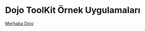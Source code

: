# Dojo ToolKit Örnek Uygulamaları

[Merhaba Dojo](http://cehars.github.com/Summer-of-Project/Kodlar/Dojo/merhaba_dojo.html)
